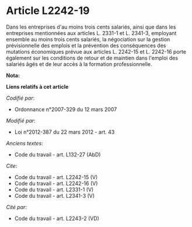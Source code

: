 # Article L2242-19

Dans les entreprises d'au moins trois cents salariés, ainsi que dans les entreprises mentionnées aux articles L. 2331-1 et L.
2341-3, employant ensemble au moins trois cents salariés, la négociation sur la gestion prévisionnelle des emplois et la
prévention des conséquences des mutations économiques prévue aux articles L. 2242-15 et L. 2242-16 porte également sur les
conditions de retour et de maintien dans l'emploi des salariés âgés et de leur accès à la formation professionnelle.

**Nota:**



**Liens relatifs à cet article**

_Codifié par_:

  - Ordonnance n°2007-329 du 12 mars 2007

_Modifié par_:

  - Loi n°2012-387 du 22 mars 2012 - art. 43

_Anciens textes_:

  - Code du travail - art. L132-27 (AbD)

_Cite_:

  - Code du travail - art. L2242-15 (V)
  - Code du travail - art. L2242-16 (V)
  - Code du travail - art. L2331-1 (V)
  - Code du travail - art. L2341-3 (V)

_Cité par_:

  - Code du travail - art. L2243-2 (VD)

